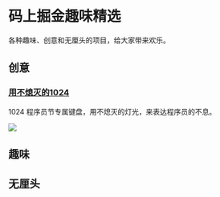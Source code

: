 # 码上掘金趣味精选

各种趣味、创意和无厘头的项目，给大家带来欢乐。

## 创意

### [用不熄灭的1024](https://code.juejin.cn/pen/7158879461859917837)

1024 程序员节专属键盘，用不熄灭的灯光，来表达程序员的不息。

![](https://p1-juejin.byteimg.com/tos-cn-i-k3u1fbpfcp/f89b760ea36e48ee9bc5b79886150551~tplv-k3u1fbpfcp-no-mark:400:400:400:0.awebp?)


## 趣味


## 无厘头